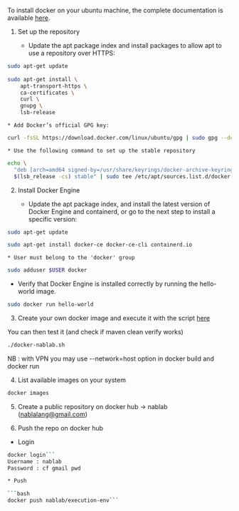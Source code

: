 To install docker on your ubuntu machine, the complete documentation is available [here](https://docs.docker.com/engine/install/ubuntu/).

1. Set up the repository

	* Update the apt package index and install packages to allow apt to use a repository over HTTPS:

```bash
sudo apt-get update
 
sudo apt-get install \
    apt-transport-https \
    ca-certificates \
    curl \
    gnupg \
    lsb-release
```
    
	* Add Docker’s official GPG key:  

```bash
curl -fsSL https://download.docker.com/linux/ubuntu/gpg | sudo gpg --dearmor -o /usr/share/keyrings/docker-archive-keyring.gpg
```
 
	* Use the following command to set up the stable repository

```bash
echo \
  "deb [arch=amd64 signed-by=/usr/share/keyrings/docker-archive-keyring.gpg] https://download.docker.com/linux/ubuntu \
  $(lsb_release -cs) stable" | sudo tee /etc/apt/sources.list.d/docker.list > /dev/null
```

2. Install Docker Engine

	* Update the apt package index, and install the latest version of Docker Engine and containerd, or go to the next step to install a specific version:

```bash
sudo apt-get update

sudo apt-get install docker-ce docker-ce-cli containerd.io
```

	* User must belong to the 'docker' group

```bash
sudo adduser $USER docker
```

* Verify that Docker Engine is installed correctly by running the hello-world image.

```bash
sudo docker run hello-world
```

3. Create your own docker image and execute it with the script [here](docker/docker-nablab.sh)  

You can then test it (and check if maven clean verify works)

```bash
./docker-nablab.sh
```

NB : with VPN you may use --network=host option in docker build and docker run

4. List available images on your system

```bash
docker images 
```

5. Create a public repository on docker hub -> nablab (nablalang@gmail.com)


6. Push the repo on docker hub

* Login

```bash
docker login```
Username : nablab
Password : cf gmail pwd

* Push

```bash
docker push nablab/execution-env```
